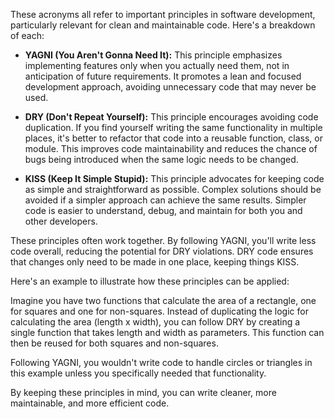 These acronyms all refer to important principles in software development, particularly relevant for clean and maintainable code. Here's a breakdown of each:

- **YAGNI (You Aren't Gonna Need It):** This principle emphasizes implementing features only when you actually need them, not in anticipation of future requirements. It promotes a lean and focused development approach, avoiding unnecessary code that may never be used.

- **DRY (Don't Repeat Yourself):** This principle encourages avoiding code duplication. If you find yourself writing the same functionality in multiple places, it's better to refactor that code into a reusable function, class, or module. This improves code maintainability and reduces the chance of bugs being introduced when the same logic needs to be changed.

- **KISS (Keep It Simple Stupid):** This principle advocates for keeping code as simple and straightforward as possible. Complex solutions should be avoided if a simpler approach can achieve the same results. Simpler code is easier to understand, debug, and maintain for both you and other developers.

These principles often work together. By following YAGNI, you'll write less code overall, reducing the potential for DRY violations. DRY code ensures that changes only need to be made in one place, keeping things KISS.

Here's an example to illustrate how these principles can be applied:

Imagine you have two functions that calculate the area of a rectangle, one for squares and one for non-squares. Instead of duplicating the logic for calculating the area (length x width), you can follow DRY by creating a single function that takes length and width as parameters. This function can then be reused for both squares and non-squares.

Following YAGNI, you wouldn't write code to handle circles or triangles in this example unless you specifically needed that functionality.

By keeping these principles in mind, you can write cleaner, more maintainable, and more efficient code.
